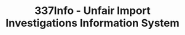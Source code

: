 ---
bigquery: https://console.cloud.google.com/bigquery?p=patents-public-data&d=usitc_investigations&page=dataset&project=sheets-management-319211
citation: US International Trade Commission 337Info Unfair Import Investigations Information
  System
contributors: US International Trade Comission
cost: None
description: US International Trade Commission 337Info Unfair Import Investigations
  Information System contains data on investigations done under Section 337. Section
  337 declares the infringement of certain statutory intellectual property rights
  and other forms of unfair competition in import trade to be unlawful practices.
  Most Section 337 investigations involve allegations of patent or registered trademark
  infringement.
documentation: FAQ and tutorial available on the site
last_edit: 04/07/2022, 09:01:04
location: https://pubapps2.usitc.gov/337external/
maintained_by: US International Trade Comission
schema_fields:
- actualEndDateEvidHear
- cafcAppeals
- endDateMarkmanHearing
- id
- dateCreated
- finalDetNoViolation
- investigationTermDate
- invUnfairAct
- teoIdDueDate
- patentNumbers
- scheduledStartDateEvidHear
- respondent
- title
- publication_number
- issueDateOtherNonFinal
- finalIdOnViolationIssue
- actualStartDateEvidHear
- dateOfPublicationFrNotice
- finalDetViolation
- teoProceedingInvolved
- docketNo
- aljAssigned
- gcAttorney
- investigationType
- markmanHearing
- dateComplaintFiled
- complainant
- copyrightNumbers
- currentActiveALJ
- investigationNo
- patentNumber
- targetDate
- teoIdIssueDate
- ouiiAttorney
- htsNumbers
- trademarkNumbers
- lastUpdated
- currentStatus
- scheduledEndDateEvidHear
- internalRemand
- teoReliefGranted
- startDateMarkmanHearing
- finalIdOnViolationDue
- ouiiParticipation
shortname: unfair_import_investigations
tags:
- import
- legal
- trade
timeframe: 2008-2021 (prior to 2008 downloadable as a JSON file)
title: 337Info - Unfair Import Investigations Information System
uuid: 2721f5ec-e599-4890-9265-9706719fc71e
---